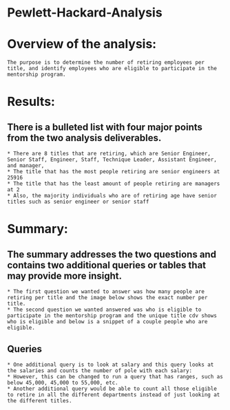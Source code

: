 # Pewlett-Hackard-Analysis

# Overview of the analysis:

    The purpose is to determine the number of retiring employees per title, and identify employees who are eligible to participate in the mentorship program. 
# Results:
## There is a bulleted list with four major points from the two analysis deliverables. 
    * There are 8 titles that are retiring, which are Senior Engineer, Senior Staff, Engineer, Staff, Technique Leader, Assistant Engineer, and manager,
    * The title that has the most people retiring are senior engineers at 25916
    * The title that has the least amount of people retiring are managers at 2
    * Also, the majority individuals who are of retiring age have senior titles such as senior engineer or senior staff
# Summary:
## The summary addresses the two questions and contains two additional queries or tables that may provide more insight. 
    * The first question we wanted to answer was how many people are retiring per title and the image below shows the exact number per title.
    * The second question we wanted answered was who is eligible to participate in the mentorship program and the unique title cdv shows who is eligible and below is a snippet of a couple people who are eligible. 
   ## Queries
    * One additional query is to look at salary and this query looks at the salaries and counts the number of pole with each salary:
    * However, this can be changed to run a query that has ranges, such as below 45,000, 45,000 to 55,000, etc. 
    * Another additional query would be able to count all those eligible to retire in all the different departments instead of just looking at the different titles. 
